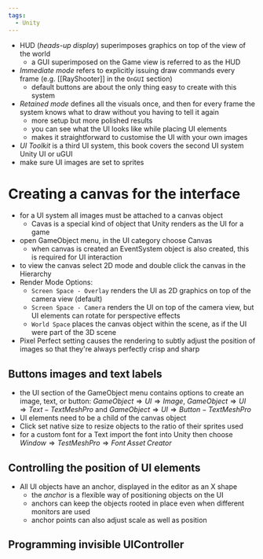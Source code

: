 ```yaml
---
tags:
  - Unity
---
```

- HUD (*heads-up display*) superimposes graphics on top of the view of the world
	- a GUI superimposed on the Game view is referred to as the HUD
- *Immediate mode* refers to explicitly issuing draw commands every frame (e.g. [[RayShooter]] in the `OnGUI` section)
	- default buttons are about the only thing easy to create with this system
- *Retained mode* defines all the visuals once, and then for every frame the system knows what to draw without you having to tell it again
	- more setup but more polished results
	- you can see what the UI looks like while placing UI elements
	- makes it straightforward to customise the UI with your own images
- *UI Toolkit* is a third UI system, this book covers the second UI system Unity UI or uGUI
- make sure UI images are set to sprites
# Creating a canvas for the interface
- for a UI system all images must be attached to a canvas object
	- Cavas is a special kind of object that Unity renders as the UI for a game
- open GameObject menu, in the UI category choose Canvas
	- when canvas is created an EventSystem object is also created, this is required for UI interaction
- to view the canvas select 2D mode and double click the canvas in the Hierarchy 
- Render Mode Options:
	- `Screen Space - Overlay` renders the UI as 2D graphics on top of the camera view (default)
	- `Screen Space - Camera` renders the UI on top of the camera view, but UI elements can rotate for perspective effects
	- `World Space` places the canvas object within the scene, as if the UI were part of the 3D scene
- Pixel Perfect setting causes the rendering to subtly adjust the position of images so that they're always perfectly crisp and sharp
## Buttons images and text labels
- the UI section of the GameObject menu contains options to create an image, text, or button: $GameObject \Rightarrow UI \Rightarrow Image$, $GameObject \Rightarrow UI \Rightarrow Text - TextMeshPro$ and $GameObject \Rightarrow UI \Rightarrow Button - TextMeshPro$
- UI elements need to be a child of the canvas object
- Click set native size to resize objects to the ratio of their sprites used
- for a custom font for a Text import the font into Unity then choose $Window \Rightarrow TestMeshPro \Rightarrow Font \; Asset\; Creator$
## Controlling the position of UI elements
- All UI objects have an anchor, displayed in the editor as an X shape
	- the *anchor* is a flexible way of positioning objects on the UI
	- anchors can keep the objects rooted in place even when different monitors are used
	- anchor points can also adjust scale as well as position
## Programming invisible UIController